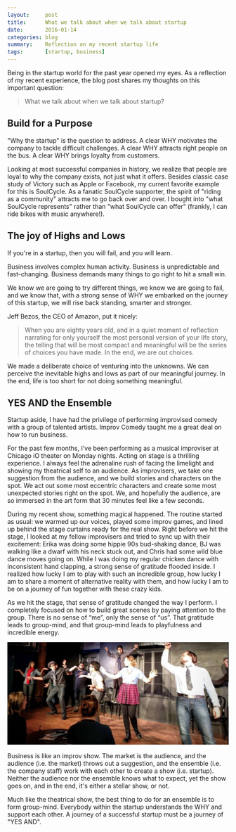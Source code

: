```yaml
---
layout:     post
title:      What we talk about when we talk about startup
date:       2016-01-14
categories: blog
summary:    Reflection on my recent startup life
tags:       [startup, business]
---
```


Being in the startup world for the past year opened my eyes. As a reflection of my recent experience, the blog post shares my thoughts on this important question:

 > What we talk about when we talk about startup?

## Build for a Purpose
"Why the startup" is the question to address. A clear WHY motivates the company to tackle difficult challenges. A clear WHY attracts right people on the bus. A clear WHY brings loyalty from customers. 

Looking at most successful companies in history, we realize that people are loyal to why the company exists, not just what it offers. Besides classic case study of Victory such as Apple or Facebook, my current favorite example for this is SoulCycle. As a fanatic SoulCycle supporter, the spirit of "riding as a community" attracts me to go back over and over. I bought into "what SoulCycle represents" rather than "what SoulCycle can offer" (frankly, I can ride bikes with music anywhere!). 

## The joy of Highs and Lows

If you're in a startup, then you will fail, and you will learn.

Business involves complex human activity. Business is unpredictable and fast-changing. Business demands many things to go right to hit a small win. 

We know we are going to try different things, we know we are going to fail, and we know that, with a strong sense of WHY we embarked on the journey of this startup, we will rise back standing, smarter and stronger.

Jeff Bezos, the CEO of Amazon, put it nicely:

> When you are eighty years old, and in a quiet moment of reflection narrating for only yourself the most personal version of your life story, the telling that will be most compact and meaningful will be the series of choices you have made. In the end, we are out choices.

We made a deliberate choice of venturing into the unknowns. We can perceive the inevitable highs and lows as part of our meaningful journey. In the end, life is too short for not doing something meaningful.

## YES AND the Ensemble
Startup aside, I have had the privilege of performing improvised comedy with a group of talented artists. Improv Comedy taught me a great deal on how to run  business. 

For the past few months, I’ve been performing as a musical improviser at Chicago iO theater on Monday nights. Acting on stage is a thrilling experience. I always feel the adrenaline rush of facing the limelight and showing my theatrical self to an audience. As improvisers, we take one suggestion from the audience, and we build stories and characters on the spot. We act out some most eccentric characters and create some most unexpected stories right on the spot. We, and hopefully the audience, are so immersed in the art form that 30 minutes feel like a few seconds.

During my recent show, something magical happened. The routine started as usual: we warmed up our voices, played some improv games, and lined up behind the stage curtains ready for the real show. Right before we hit the stage, I looked at my fellow improvisers and tried to sync up with their excitement: Erika was doing some hippie 90s bud-shaking dance, BJ was walking like a dwarf with his neck stuck out, and Chris had some wild blue dance moves going on. While I was doing my regular chicken dance with inconsistent hand clapping, a strong sense of gratitude flooded inside. I realized how lucky I am to play with such an incredible group, how lucky I am to share a moment of alternative reality with them, and how lucky I am to be on a journey of fun together with these crazy kids.

As we hit the stage, that sense of gratitude changed the way I perform. I completely focused on how to build great scenes by paying attention to the group. There is no sense of “me”, only the sense of “us”. That gratitude leads to group-mind, and that group-mind leads to playfulness and incredible energy.

![chicago_io_la_di_dah](/images/la_di_dah.png)

Business is like an improv show. The market is the audience, and the audience (i.e. the market) throws out a suggestion, and the ensemble (i.e. the company staff) work with each other to create a show (i.e. startup). Neither the audience nor the ensemble knows what to expect, yet the show goes on, and in the end, it's either a stellar show, or not.

Much like the theatrical show, the best thing to do for an ensemble is to form group-mind. Everybody within the startup understands the WHY and support each other. A journey of a successful startup must be a journey of "YES AND".
